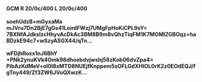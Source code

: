 #### GCM R 20/0c/400 L 20/0c/400
**soehUdzB+mGyxaMa**<br/>**mJVru7Dn2BjE7gGs41LoirdFWzj7UMgFpHoKiCPL9sY=**<br/>**7BXNfAJdksIzcHhyvAcDkAc3BM8B9m8vQhzTiqFM1K7MOMlZGBOqz+haBDzkE94c7+wSzyASGX44/qTn...**<br/><br/>
**wFDjhRoxx1nJ6BhY**<br/>**+PNk2ynuKVk4Omk98dhoebdvjwshj58zKob06dvZpa4=**<br/>**PibAzKdMeV+ol0l8xMTD8NUEjfKnppem5sOFLGdXHIOL0rK2z0EOdEQJ/fgTny449/Zf3ZW6JVoQXwzK...**